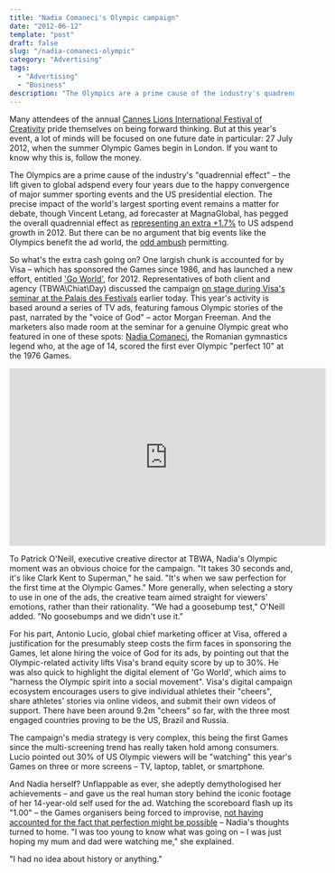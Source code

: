 ```yaml
---
title: "Nadia Comaneci's Olympic campaign"
date: "2012-06-12"
template: "post"
draft: false
slug: "/nadia-comaneci-olympic"
category: "Advertising"
tags:
  - "Advertising"
  - "Business"
description: "The Olympics are a prime cause of the industry's quadrennial effect – the lift given to global adspend every four years."
---
```


Many attendees of the annual [Cannes Lions International Festival of Creativity](http://www.canneslions.com/) pride themselves on being forward thinking. But at this year's event, a lot of minds will be focused on one future date in particular: 27 July 2012, when the summer Olympic Games begin in London. If you want to know why this is, follow the money.

The Olympics are a prime cause of the industry's "quadrennial effect" – the lift given to global adspend every four years due to the happy convergence of major summer sporting events and the US presidential election. The precise impact of the world's largest sporting event remains a matter for debate, though Vincent Letang, ad forecaster at MagnaGlobal, has pegged the overall quadrennial effect as [representing an extra +1.7%](http://www.google.co.uk/url?sa=t&rct=j&q=&esrc=s&source=web&cd=1&ved=0CFYQFjAA&url=http%3A%2F%2Fwww.cynopsis.com%2Findex.php%2Fdownload_file%2Fview%2F2972%2F&ei=hGLfT_CmIMbG8gPtj-yuCw&usg=AFQjCNG5z-UFa6Qe-TMEz-CkM5_-a55BaQ) to US adspend growth in 2012. But there can be no argument that big events like the Olympics benefit the ad world, the [odd ambush](http://uk.reuters.com/article/2012/06/14/uk-soccer-euro-denmark-bendtner-idUKBRE85D0MO20120614) permitting.

So what's the extra cash going on? One largish chunk is accounted for by Visa – which has sponsored the Games since 1986, and has launched a new effort, entitled ['Go World'](http://corporate.visa.com/newsroom/media-kits/olympic.shtml), for 2012. Representatives of both client and agency (TBWA\Chiat\Day) discussed the campaign [on stage during Visa's seminar at the Palais des Festivals](http://www.canneslions.com/the_festival/festival_programme/event.cfm?event_id=6) earlier today. This year's activity is based around a series of TV ads, featuring famous Olympic stories of the past, narrated by the "voice of God" – actor Morgan Freeman. And the marketers also made room at the seminar for a genuine Olympic great who featured in one of these spots: [Nadia Comaneci](http://en.wikipedia.org/wiki/Nadia_Com%C4%83neci), the Romanian gymnastics legend who, at the age of 14, scored the first ever Olympic "perfect 10" at the 1976 Games.

<iframe width="560" height="315" src="https://www.youtube.com/embed/Yi_5xbd5xdE" frameborder="0" allow="accelerometer; autoplay; encrypted-media; gyroscope; picture-in-picture" allowfullscreen></iframe>

To Patrick O'Neill, executive creative director at TBWA, Nadia's Olympic moment was an obvious choice for the campaign. "It takes 30 seconds and, it's like Clark Kent to Superman," he said. "It's when we saw perfection for the first time at the Olympic Games." More generally, when selecting a story to use in one of the ads, the creative team aimed straight for viewers' emotions, rather than their rationality. "We had a goosebump test," O'Neill added. "No goosebumps and we didn't use it."

For his part, Antonio Lucio, global chief marketing officer at Visa, offered a justification for the presumably steep costs the firm faces in sponsoring the Games, let alone hiring the voice of God for its ads, by pointing out that the Olympic-related activity lifts Visa's brand equity score by up to 30%. He was also quick to highlight the digital element of 'Go World', which aims to "harness the Olympic spirit into a social movement". Visa's digital campaign ecosystem encourages users to give individual athletes their "cheers", share athletes' stories via online videos, and submit their own videos of support. There have been around 9.2m "cheers" so far, with the three most engaged countries proving to be the US, Brazil and Russia.

The campaign's media strategy is very complex, this being the first Games since the multi-screening trend has really taken hold among consumers. Lucio pointed out 30% of US Olympic viewers will be "watching" this year's Games on three or more screens – TV, laptop, tablet, or smartphone.

And Nadia herself? Unflappable as ever, she adeptly demythologised her achievements – and gave us the real human story behind the iconic footage of her 14-year-old self used for the ad. Watching the scoreboard flash up its "1.00" – the Games organisers being forced to improvise, [not having accounted for the fact that perfection might be possible](http://www.guardian.co.uk/sport/london-2012-olympics-blog/2011/dec/14/50-olympic-moments-nadia-comaneci) – Nadia's thoughts turned to home. "I was too young to know what was going on – I was just hoping my mum and dad were watching me," she explained.

"I had no idea about history or anything."
